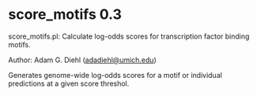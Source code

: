 # score_motifs 0.3
score_motifs.pl: Calculate log-odds scores for transcription factor binding motifs.

 Author: Adam G. Diehl (adadiehl@umich.edu)
 
 Generates genome-wide log-odds scores for a motif or individual predictions at a given score threshol.
